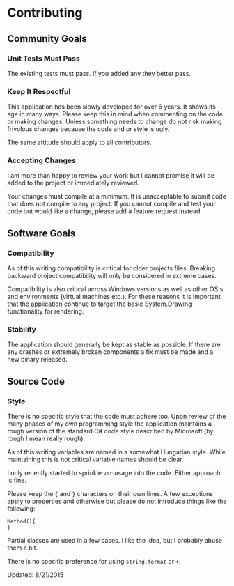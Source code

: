 # Contributing

## Community Goals

### Unit Tests Must Pass

The existing tests must pass.
If you added any they better pass.

### Keep It Respectful

This application has been slowly developed for over 6 years. It shows its age in many ways. Please keep this in mind when commenting on the code
or making changes. Unless something needs to change do not risk making frivolous changes because the code and or style is ugly.

The same attitude should apply to all contributors.

### Accepting Changes

I am more than happy to review your work but I cannot promise it will be added to the project or immediately reviewed.

Your changes must compile at a minimum. It is unacceptable to submit code that does not compile to any project. If you cannot compile and test your code but would like a change, please add a feature request instead.

## Software Goals 

### Compatibility

As of this writing compatibility is critical for older projects files. Breaking backward project compatibility will only be considered in extreme cases.

Compatibility is also critical across Windows versions as well as other OS's and environments (virtual machines etc.). For these reasons it is 
important that the application continue to target the basic System.Drawing functionality for rendering.

### Stability

The application should generally be kept as stable as possible. If there are any crashes or extremely broken components a fix
must be made and a new binary released.

## Source Code

### Style

There is no specific style that the code must adhere too. Upon review of the many phases of my own programming style the application maintains
a rough version of the standard C# code style described by Microsoft (by rough I mean really rough).

As of this writing variables are named in a somewhat Hungarian style. While maintaining this is not critical variable names should be clear.

I only recently started to sprinkle `var` usage into the code. Either approach is fine.

Please keep the `{` and `}` characters on their own lines. A few exceptions apply to properties and otherwise but please do not introduce things like
the following:
```
Method(){
}
```

Partial classes are used in a few cases. I like the idea, but I probably abuse them a bit.

There is no specific preference for using `string.format` or `+`.

Updated: 8/21/2015
